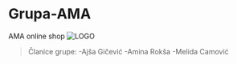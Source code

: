 # Grupa-AMA
AMA online shop
![LOGO](https://i.pinimg.com/750x/be/41/0b/be410b401e7f9189feeee681ef976991.jpg)
> Članice grupe:
-Ajša Gičević
-Amina Rokša
-Melida Camović
